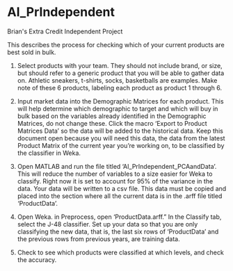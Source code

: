 # AI_PrIndependent
Brian's Extra Credit Independent Project

This describes the process for checking which of your current products are best sold in bulk.

1.  Select products with your team.  They should not include brand, or size, but should refer to a generic product that you will be able to gather data on.  Athletic sneakers, t-shirts, socks, basketballs are examples.  Make note of these 6 products, labeling each product as product 1 through 6.

2.  Input market data into the Demographic Matrices for each product.  This will help determine which demographic to target and which will buy in bulk based on the variables already identified in the Demographic Matrices, do not change these.  Click the macro ‘Export to Product Matrices Data’ so the data will be added to the historical data.  Keep this document open because you will need this data, the data from the latest Product Matrix of the current year you’re working on, to be classified by the classifier in Weka.

3.  Open MATLAB and run the file titled ‘AI_PrIndependent_PCAandData’.  This will reduce the number of variables to a size easier for Weka to classify.  Right now it is set to account for 95% of the variance in the data.  Your data will be written to a csv file.  This data must be copied and placed into the section where all the current data is in the .arff file titled ‘ProductData’.  

4.  Open Weka.  in Preprocess, open ‘ProductData.arff.”  In the Classify tab, select the J-48 classifier.  Set up your data so that you are only classifying the new data, that is, the last six rows of ‘ProductData’ and the previous rows from previous years, are training data.  

5.  Check to see which products were classified at which levels, and check the accuracy.  

